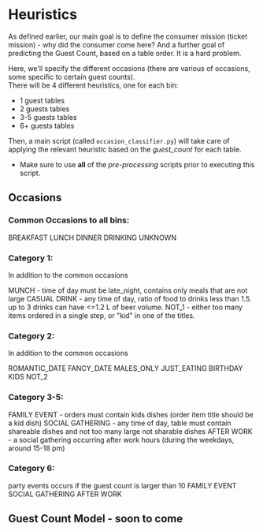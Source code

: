 # Heuristics

As defined earlier, our main goal is to define the consumer mission (ticket mission) - why did the consumer come here?  And a further goal of predicting the Guest Count, based on a table order.
It is a hard problem.

Here, we'll specify the different occasions (there are various of occasions, some specific to certain guest counts).  
There will be 4 different heuristics, one for each bin:
- 1 guest tables
- 2 guests tables
- 3-5 guests tables
- 6+ guests tables

Then, a main script (called `occasion_classifier.py`) will take care of applying the relevant heuristic based on the *guest_count* for each table.
* Make sure to use **all** of the *pre-processing* scripts prior to executing this script.

## Occasions

### Common Occasions to all bins:
BREAKFAST
LUNCH
DINNER
DRINKING
UNKNOWN

### Category 1:
In addition to the common occasions

MUNCH - time of day must be late_night, contains only meals that are not large
CASUAL DRINK - any time of day, ratio of food to drinks less than 1.5. up to 3 drinks can have <=1.2 L of beer volume.
NOT_1 - either too many items ordered in a single step, or "kid" in one of the titles.

### Category 2:
In addition to the common occasions

ROMANTIC_DATE
FANCY_DATE
MALES_ONLY
JUST_EATING
BIRTHDAY
KIDS
NOT_2


### Category 3-5:
FAMILY EVENT - orders must contain kids dishes (order item title should be a kid dish)
SOCIAL GATHERING - any time of day, table must contain shareable dishes and not too many large not sharable dishes
AFTER WORK - a social gathering occurring after work hours (during the weekdays, around 15-18 pm)


### Category 6:
party events occurs if the guest count is larger than 10
FAMILY EVENT
SOCIAL GATHERING
AFTER WORK


## Guest Count Model - soon to come
